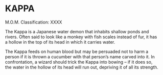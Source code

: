 # KAPPA  
M.O.M. Classification: XXXX  
  
The Kappa is a Japanese water demon that inhabits shallow ponds and rivers. Often said to look like a monkey with fish scales instead of fur, it has a hollow in the top of its head in which it carries water.  
  
The Kappa feeds on human blood but may be persuaded not to harm a person if it is thrown a cucumber with that person’s name carved into it. In confrontation, a wizard should trick the Kappa into bowing – if it does so, the water in the hollow of its head will run out, depriving it of all its strength.  
  
